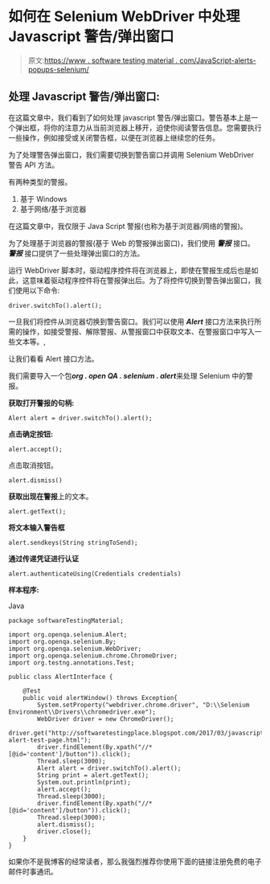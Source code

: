 # 如何在 Selenium WebDriver 中处理 Javascript 警告/弹出窗口

> 原文:[https://www . software testing material . com/JavaScript-alerts-popups-selenium/](https://www.softwaretestingmaterial.com/javascript-alerts-popups-selenium/)

## 处理 Javascript 警告/弹出窗口:

在这篇文章中，我们看到了如何处理 javascript 警告/弹出窗口。警告基本上是一个弹出框，将你的注意力从当前浏览器上移开，迫使你阅读警告信息。您需要执行一些操作，例如接受或关闭警告框，以便在浏览器上继续您的任务。

为了处理警告弹出窗口，我们需要切换到警告窗口并调用 Selenium WebDriver 警告 API 方法。

有两种类型的警报。

1.  基于 Windows
2.  基于网络/基于浏览器

在这篇文章中，我仅限于 Java Script 警报(也称为基于浏览器/网络的警报)。

为了处理基于浏览器的警报(基于 Web 的警报弹出窗口)，我们使用 ***警报*** 接口。 ***警报*** 接口提供了一些处理弹出窗口的方法。

运行 WebDriver 脚本时，驱动程序控件将在浏览器上，即使在警报生成后也是如此，这意味着驱动程序控件将在警报弹出后。为了将控件切换到警告弹出窗口，我们使用以下命令:

```
driver.switchTo().alert();
```

一旦我们将控件从浏览器切换到警告窗口。我们可以使用 ***Alert*** 接口方法来执行所需的操作，如接受警报、解除警报、从警报窗口中获取文本、在警报窗口中写入一些文本等。,

让我们看看 Alert 接口方法。

我们需要导入一个包***org . open QA . selenium . alert***来处理 Selenium 中的警报。

**获取打开警报的句柄:**

```
Alert alert = driver.switchTo().alert();
```

**点击确定按钮:**

```
alert.accept();
```

点击取消按钮。

```
alert.dismiss()
```

**获取出现在警报**上的文本。

```
alert.getText();
```

**将文本输入警告框**

```
alert.sendkeys(String stringToSend);
```

**通过传递凭证进行认证**

```
alert.authenticateUsing(Credentials credentials)
```

**样本程序:**

Java

```
package softwareTestingMaterial;

import org.openqa.selenium.Alert;
import org.openqa.selenium.By;
import org.openqa.selenium.WebDriver;
import org.openqa.selenium.chrome.ChromeDriver;
import org.testng.annotations.Test;

public class AlertInterface {

	@Test
	public void alertWindow() throws Exception{
		System.setProperty("webdriver.chrome.driver", "D:\\Selenium Environment\\Drivers\\chromedriver.exe");
		WebDriver driver = new ChromeDriver();
		driver.get("http://softwaretestingplace.blogspot.com/2017/03/javascript-alert-test-page.html");
		driver.findElement(By.xpath("//*[@id='content']/button")).click();
		Thread.sleep(3000);
		Alert alert = driver.switchTo().alert();
		String print = alert.getText();
		System.out.println(print);
		alert.accept();
		Thread.sleep(3000);
		driver.findElement(By.xpath("//*[@id='content']/button")).click();
		Thread.sleep(3000);
		alert.dismiss();
		driver.close();
	}
}
```

如果你不是我博客的经常读者，那么我强烈推荐你使用下面的链接注册免费的电子邮件时事通讯。